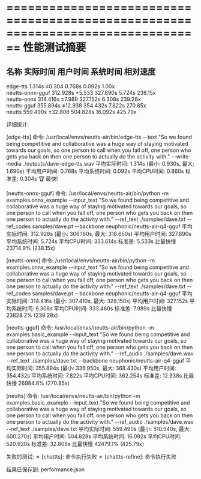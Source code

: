 ================================================================================
性能测试摘要
================================================================================

名称                   实际时间            用户时间            系统时间            相对速度      
--------------------------------------------------------------------------------
edge-tts             1.314s ±0.304   0.768s          0.092s          1.00x     
neutts-onnx-gguf     312.928s ±5.533 327.890s        5.724s          238.15x   
neutts-onnx          314.416s ±7.989 327.152s        6.308s          239.28x   
neutts-gguf          355.894s ±12.938 354.432s        7.822s          270.85x   
neutts               559.490s ±32.808 504.828s        16.092s         425.79x   

详细统计:

[edge-tts]
  命令: /usr/local/envs/neutts-air/bin/edge-tts --text "So we found being competitive and collaborative was a huge way of staying motivated towards our goals, so one person to call when you fall off, one person who gets you back on then one person to actually do the activity with." --write-media ./outputs/dave-edge-tts.wav
  平均实际时间: 1.314s (最小: 0.930s, 最大: 1.690s)
  平均用户时间: 0.768s
  平均系统时间: 0.092s
  平均CPU时间:  0.860s
  标准差: 0.304s
  🏆 最快!

[neutts-onnx-gguf]
  命令: /usr/local/envs/neutts-air/bin/python -m examples.onnx_example --input_text "So we found being competitive and collaborative was a huge way of staying motivated towards our goals, so one person to call when you fall off, one person who gets you back on then one person to actually do the activity with." --ref_text ./samples/dave.txt --ref_codes samples/dave.pt --backbone neuphonic/neutts-air-q4-gguf
  平均实际时间: 312.928s (最小: 306.160s, 最大: 318.650s)
  平均用户时间: 327.890s
  平均系统时间: 5.724s
  平均CPU时间:  333.614s
  标准差: 5.533s
  比最快慢 23714.9% (238.15x)

[neutts-onnx]
  命令: /usr/local/envs/neutts-air/bin/python -m examples.onnx_example --input_text "So we found being competitive and collaborative was a huge way of staying motivated towards our goals, so one person to call when you fall off, one person who gets you back on then one person to actually do the activity with." --ref_text ./samples/dave.txt --ref_codes samples/dave.pt --backbone neuphonic/neutts-air-q4-gguf
  平均实际时间: 314.416s (最小: 307.410s, 最大: 328.150s)
  平均用户时间: 327.152s
  平均系统时间: 6.308s
  平均CPU时间:  333.460s
  标准差: 7.989s
  比最快慢 23828.2% (239.28x)

[neutts-gguf]
  命令: /usr/local/envs/neutts-air/bin/python -m examples.basic_example --input_text "So we found being competitive and collaborative was a huge way of staying motivated towards our goals, so one person to call when you fall off, one person who gets you back on then one person to actually do the activity with." --ref_audio ./samples/dave.wav --ref_text ./samples/dave.txt --backbone neuphonic/neutts-air-q4-gguf
  平均实际时间: 355.894s (最小: 336.950s, 最大: 368.430s)
  平均用户时间: 354.432s
  平均系统时间: 7.822s
  平均CPU时间:  362.254s
  标准差: 12.938s
  比最快慢 26984.8% (270.85x)

[neutts]
  命令: /usr/local/envs/neutts-air/bin/python -m examples.basic_example --input_text "So we found being competitive and collaborative was a huge way of staying motivated towards our goals, so one person to call when you fall off, one person who gets you back on then one person to actually do the activity with." --ref_audio ./samples/dave.wav --ref_text ./samples/dave.txt
  平均实际时间: 559.490s (最小: 510.540s, 最大: 600.270s)
  平均用户时间: 504.828s
  平均系统时间: 16.092s
  平均CPU时间:  520.920s
  标准差: 32.808s
  比最快慢 42479.1% (425.79x)

失败的测试:
  ✗ [chattts]: 命令执行失败
  ✗ [chattts-refine]: 命令执行失败

结果已保存到: performance.json